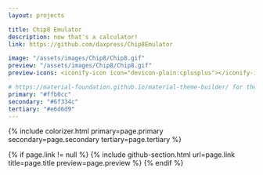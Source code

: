 ```yaml
---
layout: projects

title: Chip8 Emulator
description: now that's a calculator!
link: https://github.com/daxpress/Chip8Emulator

image: "/assets/images/Chip8/Chip8.gif"
preview: "/assets/images/Chip8/Chip8.gif"
preview-icons: <iconify-icon icon="devicon-plain:cplusplus"></iconify-icon> <iconify-icon icon="devicon-plain:sdl"></iconify-icon> <iconify-icon icon="devicon-plain:cmake"></iconify-icon> <iconify-icon icon="file-icons:conan"></iconify-icon>

# https://material-foundation.github.io/material-theme-builder/ for the palette, just pass the relevant img!
primary: "#ffb0cc"
secondary: "#6f334c"
tertiary: "#e6d6d9"
---
```


{% include colorizer.html primary=page.primary secondary=page.secondary tertiary=page.tertiary %}

{% if page.link != null %}
{% include github-section.html url=page.link title=page.title preview=page.preview %}
{% endif %}
